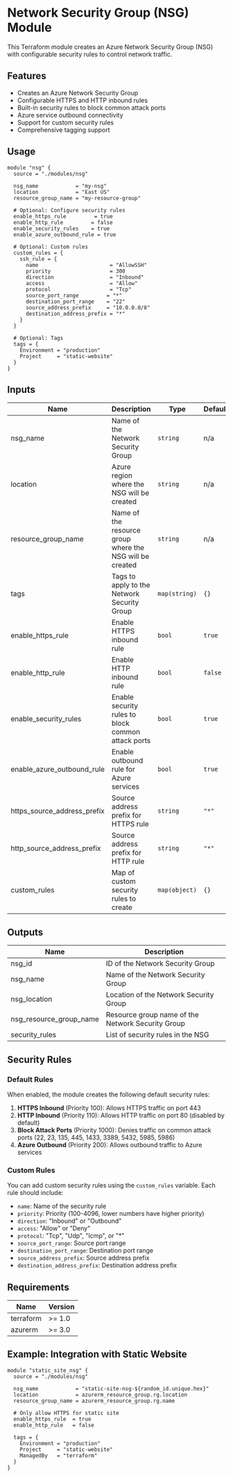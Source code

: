 # Network Security Group (NSG) Module

This Terraform module creates an Azure Network Security Group (NSG) with configurable security rules to control network traffic.

## Features

- Creates an Azure Network Security Group
- Configurable HTTPS and HTTP inbound rules
- Built-in security rules to block common attack ports
- Azure service outbound connectivity
- Support for custom security rules
- Comprehensive tagging support

## Usage

```hcl
module "nsg" {
  source = "./modules/nsg"

  nsg_name            = "my-nsg"
  location            = "East US"
  resource_group_name = "my-resource-group"
  
  # Optional: Configure security rules
  enable_https_rule         = true
  enable_http_rule         = false
  enable_security_rules    = true
  enable_azure_outbound_rule = true
  
  # Optional: Custom rules
  custom_rules = {
    ssh_rule = {
      name                       = "AllowSSH"
      priority                   = 300
      direction                  = "Inbound"
      access                     = "Allow"
      protocol                   = "Tcp"
      source_port_range         = "*"
      destination_port_range    = "22"
      source_address_prefix     = "10.0.0.0/8"
      destination_address_prefix = "*"
    }
  }
  
  # Optional: Tags
  tags = {
    Environment = "production"
    Project     = "static-website"
  }
}
```

## Inputs

| Name | Description | Type | Default | Required |
|------|-------------|------|---------|:--------:|
| nsg_name | Name of the Network Security Group | `string` | n/a | yes |
| location | Azure region where the NSG will be created | `string` | n/a | yes |
| resource_group_name | Name of the resource group where the NSG will be created | `string` | n/a | yes |
| tags | Tags to apply to the Network Security Group | `map(string)` | `{}` | no |
| enable_https_rule | Enable HTTPS inbound rule | `bool` | `true` | no |
| enable_http_rule | Enable HTTP inbound rule | `bool` | `false` | no |
| enable_security_rules | Enable security rules to block common attack ports | `bool` | `true` | no |
| enable_azure_outbound_rule | Enable outbound rule for Azure services | `bool` | `true` | no |
| https_source_address_prefix | Source address prefix for HTTPS rule | `string` | `"*"` | no |
| http_source_address_prefix | Source address prefix for HTTP rule | `string` | `"*"` | no |
| custom_rules | Map of custom security rules to create | `map(object)` | `{}` | no |

## Outputs

| Name | Description |
|------|-------------|
| nsg_id | ID of the Network Security Group |
| nsg_name | Name of the Network Security Group |
| nsg_location | Location of the Network Security Group |
| nsg_resource_group_name | Resource group name of the Network Security Group |
| security_rules | List of security rules in the NSG |

## Security Rules

### Default Rules

When enabled, the module creates the following default security rules:

1. **HTTPS Inbound** (Priority 100): Allows HTTPS traffic on port 443
2. **HTTP Inbound** (Priority 110): Allows HTTP traffic on port 80 (disabled by default)
3. **Block Attack Ports** (Priority 1000): Denies traffic on common attack ports (22, 23, 135, 445, 1433, 3389, 5432, 5985, 5986)
4. **Azure Outbound** (Priority 200): Allows outbound traffic to Azure services

### Custom Rules

You can add custom security rules using the `custom_rules` variable. Each rule should include:

- `name`: Name of the security rule
- `priority`: Priority (100-4096, lower numbers have higher priority)
- `direction`: "Inbound" or "Outbound"
- `access`: "Allow" or "Deny"
- `protocol`: "Tcp", "Udp", "Icmp", or "*"
- `source_port_range`: Source port range
- `destination_port_range`: Destination port range
- `source_address_prefix`: Source address prefix
- `destination_address_prefix`: Destination address prefix

## Requirements

| Name | Version |
|------|---------|
| terraform | >= 1.0 |
| azurerm | >= 3.0 |

## Example: Integration with Static Website

```hcl
module "static_site_nsg" {
  source = "./modules/nsg"

  nsg_name            = "static-site-nsg-${random_id.unique.hex}"
  location            = azurerm_resource_group.rg.location
  resource_group_name = azurerm_resource_group.rg.name
  
  # Only allow HTTPS for static site
  enable_https_rule  = true
  enable_http_rule   = false
  
  tags = {
    Environment = "production"
    Project     = "static-website"
    ManagedBy   = "terraform"
  }
}
```